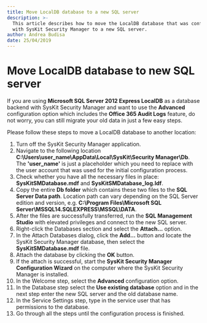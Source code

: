 ```yaml
---
title: Move LocalDB database to a new SQL server
description: >-
  This article describes how to move the LocalDB database that was configured
  with SysKit Security Manager to a new SQL server.
author: Andrea Budisa
date: 25/04/2019
---
```


# Move LocalDB database to new SQL server

If you are using **Microsoft SQL Server 2012 Express LocalDB** as a database backend with SysKit Security Manager and want to use the **Advanced** configuration option which includes the **Office 365 Audit Logs** feature, do not worry, you can still migrate your old data in just a few easy steps.

Please follow these steps to move a LocalDB database to another location:

1. Turn off the SysKit Security Manager application.
2. Navigate to the following location **C:\Users\user\_name\AppData\Local\SysKit\Security Manager\Db**. The **'user\_name'** is just a placeholder which you need to replace with the user account that was used for the initial configuration process. 
3. Check whether you have all the necessary files in place: **SysKitSMDatabase.mdf** and **SysKitSMDatabase\_log.ldf**.
4. Copy the entire **Db folder** which contains these two files to the **SQL Server Data path**. Location path can vary depending on the SQL Server edition and version, e.g. **C:\Program Files\Microsoft SQL Server\MSSQL14.SQLEXPRESS\MSSQL\DATA**.   
5. After the files are successfully transferred, run the **SQL Management Studio** with elevated privileges and connect to the new SQL server.
6. Right-click the Databases section and select the **Attach...** option.
7. In the Attach Databases dialog, click the **Add...** button and locate the SysKit Security Manager database, then select the **SysKitSMDatabase.mdf** file.  
8. Attach the database by clicking the **OK** button.
9. If the attach is successful, start the **SysKit Security Manager Configuration Wizard** on the computer where the SysKit Security Manager is installed.
10. In the Welcome step, select the **Advanced** configuration option.
11. In the Database step select the **Use existing database** option and in the next step enter the new SQL server and the old database name.
12. In the Service Settings step, type in the service user that has permissions to the database.
13. Go through all the steps until the configuration process is finished.

